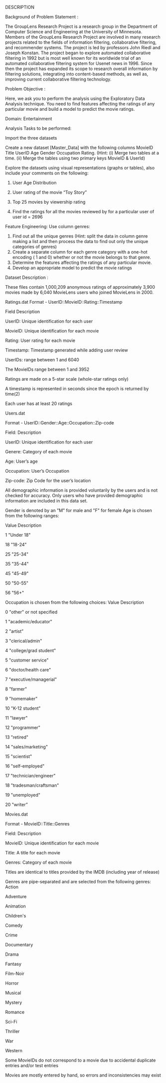 DESCRIPTION

Background of Problem Statement :

The GroupLens Research Project is a research group in the Department of Computer Science and Engineering at the University of Minnesota. Members of the GroupLens Research Project are involved in many research projects related to the fields of information filtering, collaborative filtering, and recommender systems. The project is led by professors John Riedl and Joseph Konstan. The project began to explore automated collaborative filtering in 1992 but is most well known for its worldwide trial of an automated collaborative filtering system for Usenet news in 1996. Since then the project has expanded its scope to research overall information by filtering solutions, integrating into content-based methods, as well as, improving current collaborative filtering technology.

Problem Objective :

Here, we ask you to perform the analysis using the Exploratory Data Analysis technique. You need to find features affecting the ratings of any particular movie and build a model to predict the movie ratings.

Domain: Entertainment

Analysis Tasks to be performed:


Import the three datasets

Create a new dataset [Master_Data] with the following columns MovieID Title UserID Age Gender Occupation Rating. (Hint: (i) Merge two tables at a time. (ii) Merge the tables using two primary keys MovieID & UserId)

Explore the datasets using visual representations (graphs or tables), also include your comments on the following:

1. User Age Distribution

2. User rating of the movie “Toy Story”

3. Top 25 movies by viewership rating

4. Find the ratings for all the movies reviewed by for a particular user of user id = 2696

Feature Engineering:
            Use column genres:

1. Find out all the unique genres (Hint: split the data in column genre making a list and then process the data to find out only the unique categories of genres)
2. Create a separate column for each genre category with a one-hot encoding ( 1 and 0) whether or not the movie belongs to that genre. 
3. Determine the features affecting the ratings of any particular movie.
4. Develop an appropriate model to predict the movie ratings

Dataset Description :

These files contain 1,000,209 anonymous ratings of approximately 3,900 movies made by 6,040 MovieLens users who joined MovieLens in 2000.

Ratings.dat
    Format - UserID::MovieID::Rating::Timestamp

Field	Description

UserID:	Unique identification for each user

MovieID:	Unique identification for each movie

Rating:	User rating for each movie

Timestamp:	Timestamp generated while adding user review

UserIDs: range between 1 and 6040 

The MovieIDs range between 1 and 3952

Ratings are made on a 5-star scale (whole-star ratings only)

A timestamp is represented in seconds since the epoch is returned by time(2)

Each user has at least 20 ratings
 

Users.dat

Format -  UserID::Gender::Age::Occupation::Zip-code


Field:	 Description

UserID:	 Unique identification for each user

Genere:	 Category of each movie

Age:	   User’s age

Occupation:	User’s Occupation

Zip-code:	Zip Code for the user’s location

All demographic information is provided voluntarily by the users and is not checked for accuracy. Only users who have provided demographic information are included in this data set.

Gender is denoted by an "M" for male and "F" for female
Age is chosen from the following ranges:
 

Value	Description

1	"Under 18"

18	"18-24"

25	"25-34"

35	"35-44"

45	"45-49"

50	"50-55"

56	"56+"
 

Occupation is chosen from the following choices:
Value
 	Description

0	"other" or not specified

1	"academic/educator"

2	"artist”

3	"clerical/admin"

4	"college/grad student"

5	"customer service"

6	"doctor/health care"

7	"executive/managerial"

8	"farmer"

9	"homemaker"

10	"K-12 student"

11	"lawyer"

12	"programmer"

13	"retired"

14	 "sales/marketing"

15	"scientist"

16	 "self-employed"

17	"technician/engineer"

18	"tradesman/craftsman"

19	"unemployed"

20	"writer”

Movies.dat

Format - MovieID::Title::Genres

Field:    Description

MovieID:	Unique identification for each movie

Title:	  A title for each movie

Genres:	  Category of each movie
 

 Titles are identical to titles provided by the IMDB (including year of release)
 

Genres are pipe-separated and are selected from the following genres:
Action

Adventure

Animation

Children's

Comedy

Crime

Documentary

Drama

Fantasy

Film-Noir

Horror

Musical

Mystery

Romance

Sci-Fi

Thriller

War

Western

Some MovieIDs do not correspond to a movie due to accidental duplicate entries and/or test entries

Movies are mostly entered by hand, so errors and inconsistencies may exist
